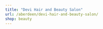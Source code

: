 ```yaml
---
title: "Devi Hair and Beauty Salon"
url: /aberdeen/devi-hair-and-beauty-salon/
shop: beauty
---
```

